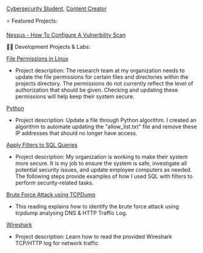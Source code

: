 
<br/><a href="https://www.linkedin.com/in/adnan-ali-yussuf-59151028b/">Cybersecurity Student</a>, <a href="https://github.com/CAdnany">Content Creator</a>

⭐ Featured Projects:

[Nessus - How To Configure A Vulnerbility Scan](http://tinyurl.com/kk53mhna)


👨‍💻 Development Projects & Labs:
  

[File Permissions in Linux](https://tinyurl.com/bdfna5t7)

- Project description: The research team at my organization needs to update the file permissions for certain files and directories within the projects directory. The permissions do not currently reflect the level of authorization that should be given. Checking and updating these permissions will help keep their system secure.

  

[Python](https://tinyurl.com/3e2au934)

- Project description: Update a file through Python algorithm. I created an algorithm to automate updating the "allow_list.txt" file and remove these IP addresses that should no longer have access.

  

[Apply Filters to SQL Queries](https://tinyurl.com/29pyax4j)

- Project description: My organization is working to make their system more secure. It is my job to ensure the system is safe, investigate all potential security issues, and update employee computers as needed. The following steps provide examples of how I used SQL with filters to perform security-related tasks.

  

[Brute Force Attack using TCPDump](https://tinyurl.com/jb9a3nmz)

- This reading explains how to identify the brute force attack using tcpdump analysing DNS & HTTP Traffic Log.

  

[Wireshark](https://tinyurl.com/237ym7df)

- Project description: Learn how to read the provided Wireshark TCP/HTTP log for network traffic 
